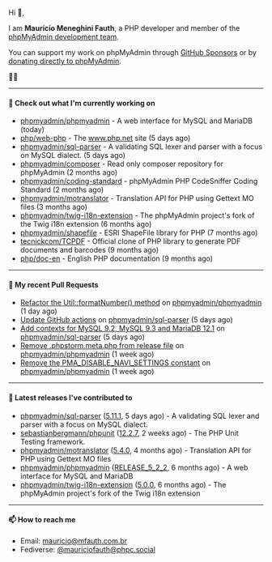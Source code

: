 Hi 👋,

I am **Maurício Meneghini Fauth**, a PHP developer and member of the [phpMyAdmin development team](https://www.phpmyadmin.net/team/?ref=github).

You can support my work on phpMyAdmin through [GitHub Sponsors](https://github.com/sponsors/MauricioFauth)
or by [donating directly to phpMyAdmin](https://www.phpmyadmin.net/donate/?ref=github).

🐘⛵

---

#### 👷 Check out what I'm currently working on

- [phpmyadmin/phpmyadmin](https://github.com/phpmyadmin/phpmyadmin) - A web interface for MySQL and MariaDB (today)
- [php/web-php](https://github.com/php/web-php) - The www.php.net site (5 days ago)
- [phpmyadmin/sql-parser](https://github.com/phpmyadmin/sql-parser) - A validating SQL lexer and parser with a focus on MySQL dialect. (5 days ago)
- [phpmyadmin/composer](https://github.com/phpmyadmin/composer) - Read only composer repository for phpMyAdmin (2 months ago)
- [phpmyadmin/coding-standard](https://github.com/phpmyadmin/coding-standard) - phpMyAdmin PHP CodeSniffer Coding Standard (2 months ago)
- [phpmyadmin/motranslator](https://github.com/phpmyadmin/motranslator) - Translation API for PHP using Gettext MO files (3 months ago)
- [phpmyadmin/twig-i18n-extension](https://github.com/phpmyadmin/twig-i18n-extension) - The phpMyAdmin project&#39;s fork of the Twig i18n extension (6 months ago)
- [phpmyadmin/shapefile](https://github.com/phpmyadmin/shapefile) - ESRI ShapeFile library for PHP (7 months ago)
- [tecnickcom/TCPDF](https://github.com/tecnickcom/TCPDF) - Official clone of PHP library to generate PDF documents and barcodes (9 months ago)
- [php/doc-en](https://github.com/php/doc-en) - English PHP documentation (9 months ago)

---

#### 🔨 My recent Pull Requests

- [Refactor the Util::formatNumber() method](https://github.com/phpmyadmin/phpmyadmin/pull/19780) on [phpmyadmin/phpmyadmin](https://github.com/phpmyadmin/phpmyadmin) (1 day ago)
- [Update GitHub actions](https://github.com/phpmyadmin/sql-parser/pull/629) on [phpmyadmin/sql-parser](https://github.com/phpmyadmin/sql-parser) (5 days ago)
- [Add contexts for MySQL 9.2, MySQL 9.3 and MariaDB 12.1](https://github.com/phpmyadmin/sql-parser/pull/628) on [phpmyadmin/sql-parser](https://github.com/phpmyadmin/sql-parser) (5 days ago)
- [Remove .phpstorm.meta.php from release file](https://github.com/phpmyadmin/phpmyadmin/pull/19769) on [phpmyadmin/phpmyadmin](https://github.com/phpmyadmin/phpmyadmin) (1 week ago)
- [Remove the PMA_DISABLE_NAVI_SETTINGS constant](https://github.com/phpmyadmin/phpmyadmin/pull/19768) on [phpmyadmin/phpmyadmin](https://github.com/phpmyadmin/phpmyadmin) (1 week ago)

---

#### 🔭 Latest releases I've contributed to

- [phpmyadmin/sql-parser](https://github.com/phpmyadmin/sql-parser) ([5.11.1](https://github.com/phpmyadmin/sql-parser/releases/tag/5.11.1), 5 days ago) - A validating SQL lexer and parser with a focus on MySQL dialect.
- [sebastianbergmann/phpunit](https://github.com/sebastianbergmann/phpunit) ([12.2.7](https://github.com/sebastianbergmann/phpunit/releases/tag/12.2.7), 2 weeks ago) - The PHP Unit Testing framework.
- [phpmyadmin/motranslator](https://github.com/phpmyadmin/motranslator) ([5.4.0](https://github.com/phpmyadmin/motranslator/releases/tag/5.4.0), 4 months ago) - Translation API for PHP using Gettext MO files
- [phpmyadmin/phpmyadmin](https://github.com/phpmyadmin/phpmyadmin) ([RELEASE_5_2_2](https://github.com/phpmyadmin/phpmyadmin/releases/tag/RELEASE_5_2_2), 6 months ago) - A web interface for MySQL and MariaDB
- [phpmyadmin/twig-i18n-extension](https://github.com/phpmyadmin/twig-i18n-extension) ([5.0.0](https://github.com/phpmyadmin/twig-i18n-extension/releases/tag/5.0.0), 6 months ago) - The phpMyAdmin project&#39;s fork of the Twig i18n extension

---

#### 📫 How to reach me

- Email: [mauricio@mfauth.com.br](mailto://mauricio@mfauth.com.br)
- Fediverse: [@mauriciofauth@phpc.social](https://phpc.social/@mauriciofauth)

